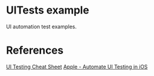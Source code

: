 # UITests example

UI automation test examples.

# References
[UI Testing Cheat Sheet](https://github.com/joemasilotti/UI-Testing-Cheat-Sheet/blob/master/README.md)
[Apple - Automate UI Testing in iOS](https://developer.apple.com/library/tvos/documentation/DeveloperTools/Conceptual/InstrumentsUserGuide/UIAutomation.html)